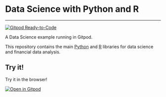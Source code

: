 # Data Science with Python and R
---

[![Gitpod Ready-to-Code](https://img.shields.io/badge/Gitpod-Ready--to--Code-blue?logo=gitpod)](https://gitpod.io/#https://github.com/igoandrade/ds-template)

A Data Science example running in Gitpod.

This repository contains the main [Python](https://www.python.org/) and [R](https://www.r-project.org/) libraries for data science and financial data analysis.

## Try it!

Try it in the browser!

[![Open in Gitpod](https://gitpod.io/button/open-in-gitpod.svg)](https://gitpod.io/#https://github.com/igoandrade/ds-template)
